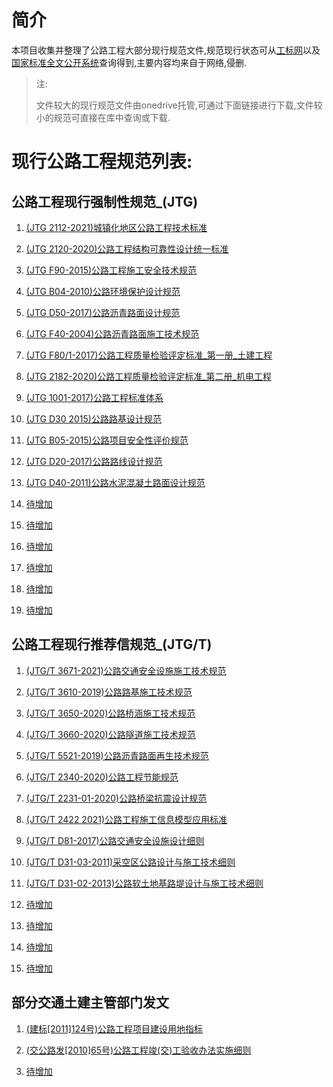 # 简介

本项目收集并整理了公路工程大部分现行规范文件,规范现行状态可从[工标网](http://www.csres.com/)以及[国家标准全文公开系统](http://openstd.samr.gov.cn/bzgk/gb/index)查询得到,主要内容均来自于网络,侵删.

> 注:
> 
> 文件较大的现行规范文件由onedrive托管,可通过下面链接进行下载,文件较小的规范可直接在库中查询或下载.

# 现行公路工程规范列表:

## 公路工程现行强制性规范_(JTG)

1. [(JTG 2112-2021)城镇化地区公路工程技术标准](公路工程现行规范/(JTG_2112-2021)城镇化地区公路工程技术标准.pdf)

2. [(JTG 2120-2020)公路工程结构可靠性设计统一标准](公路工程现行规范/(JTG_2120-2020)公路工程结构可靠性设计统一标准.pdf)

3. [(JTG F90-2015)公路工程施工安全技术规范](公路工程现行规范/(JTG_F90-2015)公路工程施工安全技术规范.pdf)

4. [(JTG B04-2010)公路环境保护设计规范](公路工程现行规范/(JTG_B04-2010)公路环境保护设计规范.pdf)

5. [(JTG D50-2017)公路沥青路面设计规范](公路工程现行规范/(JTG_D50-2017)公路沥青路面设计规范.pdf)

6. [(JTG F40-2004)公路沥青路面施工技术规范](公路工程现行规范/(JTG_F40-2004)公路沥青路面施工技术规范.pdf)

7. [(JTG F80/1-2017)公路工程质量检验评定标准_第一册_土建工程](公路工程现行规范/(JTG_F80_1-2017)公路工程质量检验评定标准_第一册_土建工程.pdf)

8. [(JTG 2182-2020)公路工程质量检验评定标准_第二册_机电工程](公路工程现行规范/(JTG_2182-2020)公路工程质量检验评定标准_第二册_机电工程.pdf)

9. [(JTG 1001-2017)公路工程标准体系](公路工程现行规范/(JTG_1001-2017)公路工程标准体系.pdf)

10. [(JTG D30 2015)公路路基设计规范](公路工程现行规范/(JTG_D30_2015)公路路基设计规范)

11. [(JTG B05-2015)公路项目安全性评价规范](公路工程现行规范/(JTG_B05_2015)公路项目安全性评价规范.pdf)

12. [(JTG D20-2017)公路路线设计规范](公路工程现行规范/(JTG_D20_2017)公路路线设计规范.pdf)

13. [(JTG D40-2011)公路水泥混凝土路面设计规范](公路工程现行规范/(JTG_D40_2011)公路水泥混凝土路面设计规范.pdf)

14. [待增加](公路工程现行规范/)

15. [待增加](公路工程现行规范/)

16. [待增加](公路工程现行规范/)

17. [待增加](公路工程现行规范/)

18. [待增加](公路工程现行规范/)

19. [待增加](公路工程现行规范/)

## 公路工程现行推荐信规范_(JTG/T)

1. [(JTG/T 3671-2021)公路交通安全设施施工技术规范](公路工程现行规范/(JTG_T_3671-2021)公路交通安全设施施工技术规范.pdf)

2. [(JTG/T 3610-2019)公路路基施工技术规范](公路工程现行规范/(JTG_T_3610-2019)公路路基施工技术规范.pdf)

3. [(JTG/T 3650-2020)公路桥涵施工技术规范](公路工程现行规范/(JTG_T_3650-2020)公路桥涵施工技术规范.pdf)

4. [(JTG/T 3660-2020)公路隧道施工技术规范](公路工程现行规范/(JTG_T_3660-2020)公路隧道施工技术规范.pdf)

5. [(JTG/T 5521-2019)公路沥青路面再生技术规范](公路工程现行规范/(JTG_T_5521-2019)公路沥青路面再生技术规范.pdf)

6. [(JTG/T 2340-2020)公路工程节能规范](公路工程现行规范/(JTG_T_2340-2020)公路工程节能规范.pdf)

7. [(JTG/T 2231-01-2020)公路桥梁抗震设计规范](公路工程现行规范/(JTG_T_2231-01-2020)公路桥梁抗震设计规范.pdf)

8. [(JTG/T 2422 2021)公路工程施工信息模型应用标准](公路工程现行规范/(JTG_T_2422_2021)公路工程施工信息模型应用标准.pdf)

9. [(JTG/T D81-2017)公路交通安全设施设计细则](公路工程现行规范/(JTG_T_D81_2017)公路交通安全设施设计细则.pdf)

10. [(JTG/T D31-03-2011)采空区公路设计与施工技术细则](公路工程现行规范/(JTG_T_D31_03_2011)采空区公路设计与施工技术细则.pdf)

11. [(JTG/T D31-02-2013)公路软土地基路堤设计与施工技术细则](公路工程现行规范/(JTG_T_D31_02_2013)公路软土地基路堤设计与施工技术细则.pdf)

12. [待增加](公路工程现行规范/)

13. [待增加](公路工程现行规范/)

14. [待增加](公路工程现行规范/)

15. [待增加](公路工程现行规范/)

## 部分交通土建主管部门发文

1. [(建标[2011]124号)公路工程项目建设用地指标](公路工程现行规范/(建标[2011]124号)公路工程项目建设用地指标.pdf)

2. [(交公路发[2010]65号)公路工程竣(交)工验收办法实施细则](公路工程现行规范/(交公路发[2010]65号)公路工程竣(交)工验收办法实施细则)

3. [待增加](公路工程现行规范/)
